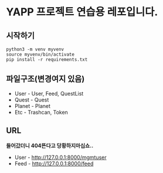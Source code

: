 # YAPP 프로젝트 연습용 레포입니다.

## 시작하기
```
python3 -m venv myvenv
source myvenv/bin/activate
pip install -r requirements.txt
```

## 파일구조(변경여지 있음)
* User - User, Feed, QuestList
* Quest - Quest
* Planet - Planet
* Etc - Trashcan, Token

## URL
**들어갔더니 404뜬다고 당황하지마십쇼..**
* User - http://127.0.0.1:8000/mgmtuser
* Feed - http://127.0.0.1:8000/feed
